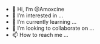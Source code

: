 - 👋 Hi, I’m @Amoxcine
- 👀 I’m interested in ...
- 🌱 I’m currently learning ...
- 💞️ I’m looking to collaborate on ...
- 📫 How to reach me ...

<!---
Amoxcine/Amoxcine is a ✨ special ✨ repository because its `README.md` (this file) appears on your GitHub profile.
You can click the Preview link to take a look at your changes.
--->
